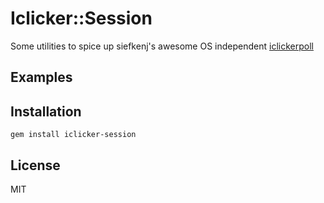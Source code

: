 # Iclicker::Session

Some utilities to spice up siefkenj's awesome OS independent
[iclickerpoll](https://github.com/siefkenj/iclickerpoll)

## Examples

## Installation

    gem install iclicker-session

## License

MIT
